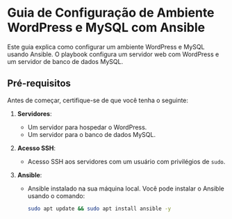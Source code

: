# Guia de Configuração de Ambiente WordPress e MySQL com Ansible

Este guia explica como configurar um ambiente WordPress e MySQL usando Ansible. O playbook configura um servidor web com WordPress e um servidor de banco de dados MySQL.

## Pré-requisitos

Antes de começar, certifique-se de que você tenha o seguinte:

1. **Servidores**:
   - Um servidor para hospedar o WordPress.
   - Um servidor para o banco de dados MySQL.

2. **Acesso SSH**:
   - Acesso SSH aos servidores com um usuário com privilégios de `sudo`.

3. **Ansible**:
   - Ansible instalado na sua máquina local. Você pode instalar o Ansible usando o comando:
     ```bash
     sudo apt update && sudo apt install ansible -y
     ```
